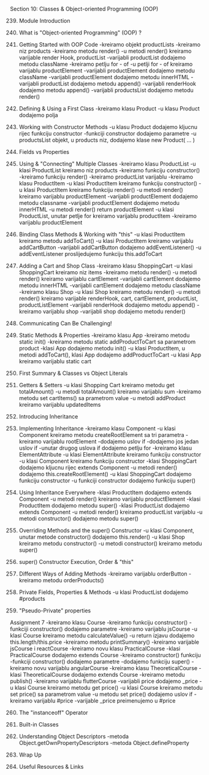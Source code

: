 Section 10: Classes & Object-oriented Programming (OOP)

239. Module Introduction


240. What is "Object-oriented Programming" (OOP) ?


241. Getting Started with OOP Code
-kreiramo objekt productLists
-kreiramo niz products
-kreiramo metodu render()
-u metodi render() kreiramo varijable render Hook, productList
-varijabli productList dodajemo metodu className
-kreiramo petlju for - of 
-u petlji for - of kreiramo varijablu productElement
-varijabli productElement dodajemo metodu className
-varijabli productElement dodajemo metodu innerHTML
-varijabli productList dodajemo metodu append()
-varijabli renderHook dodajemo metodu append()
-varijabli productsList dodajemo metodu render()


242. Defining & Using a First Class
-kreiramo klasu Product
-u klasu Product dodajemo polja


243. Working with Constructor Methods
-u klasu Product dodajemo kljucnu rijec funkciju constructor
-funkciji constructor dodajemo parametre
-u productsList objekt, u products niz, dodajemo klase new Product( ... )


244. Fields vs Properties


245. Using & "Connecting" Multiple Classes
-kreiramo klasu ProductList
-u klasi ProductList kreiramo niz products
-kreiramo funkciju constructor()
-kreiramo funkciju render()
-kreiramo productList varijablu
-kreiramo klasu ProductItem
-u klasi ProductItem kreiramo funkciju constructor()
-u klasi ProductItem kreiramo funkciju render()
-u metodi render() kreiramo varijablu productElement
-varijabli productElement dodajemo metodu classname
-varijabli productElement dodajemo metodu innerHTML
-u metodi render() return productElement
-u klasi ProductList, unutar petlje for kreiramo varijablu productItem
-kreiramo varijablu productElement


246. Binding Class Methods & Working with "this"
-u klasi ProductItem kreiramo metodu addToCart()
-u klasi ProductItem kreiramo varijablu addCartButton
-varijabli addCartButton dodajemo addEventListener()
-u addEventListener proslijedujemo funkciju this.addToCart


247. Adding a Cart and Shop Class
-kreiramo klasu ShoppingCart
-u klasi ShoppingCart kreiramo niz items
-kreiramo metodu render()
-u metodi render() kreiramo varijablu cartElement
-varijabli cartElement dodajemo metodu innerHTML
-varijabli cartElement dodajemo metodu className
-kreiramo klasu Shop
-u klasi Shop kreiramo metodu render()
-u metodi render() kreiramo varijable renderHook, cart, cartElement, productList, productListElement
-varijabli renderHook dodajemo metodu append()
-kreiramo varijablu shop
-varijabli shop dodajemo metodu render()


248. Communicating Can Be Challenging!


249. Static Methods & Properties
-kreiramo klasu App
-kreiramo metodu static init()
-kreiramo metodu static addProductToCart sa parametrom product
-klasi App dodajemo metodu init()
-u klasi ProductItem, u metodi addToCart(), klasi App dodajemo addProductToCart
-u klasi App kreiramo varijablu static cart


250. First Summary & Classes vs Object Literals


251. Getters & Setters
-u klasi Shopping Cart kreiramo metodu get totalAmount()
-u metodi totalAmount() kreiramo varijablu sum
-kreiramo metodu set cartItems() sa prametrom value
-u metodi addProduct kreiramo varijablu updatedItems


252. Introducing Inheritance


253. Implementing Inheritance
-kreiramo klasu Component
-u klasi Component kreiramo metodu createRootElement sa tri parametra
-kreiramo varijablu rootElement
-dodajemo uslov if
-dodajemo jos jedan uslov if
-unutar drugog uslova if dodajemo petlju for
-kreiramo klasu ElementAttribute
-u klasi ElementAttribute kreiramo funkciju constructor
-u klasi Component kreiramo funkciju constructor
-klasi ShoppingCart dodajemo kljucnu rijec extends Component
-u metodi render() dodajemo this.createRootElement()
-u klasi ShoppingCart dodajemo funkciju constructor
-u funkciji constructor dodajemo funkciju super()


254. Using Inheritance Everywhere
-klasi ProductItem dodajemo extends Component
-u metodi render() kreiramo varijablu productElement
-klasi ProductItem dodajemo metodu super()
-klasi ProductList dodajemo extends Component
-u metodi render() kreiramo productList varijablu
-u metodi constructor() dodajemo metodu super()


255. Overriding Methods and the super() Constructor
-u klasi Component, unutar metode constructor() dodajemo this.render()
-u klasi Shop kreiramo metodu constructor()
-u metodi constructor() kreiramo metodu super()


256. super() Constructor Execution, Order & "this"


257. Different Ways of Adding Methods
-kreiramo varijablu orderButton
-kreiramo metodu orderProducts()


258. Private Fields, Properties & Methods
-u klasi ProductList dodajemo #products


259. "Pseudo-Private" properties


Assignment 7
-kreiramo klasu Course
-kreiramo funkciju constructor()
-funkciji constructor() dodajemo parametre
-kreiramo varijablu jsCourse
-u klasi Course kreiramo metodu calculateValue()
-u return izjavu dodajemo this.length/this.price
-kreiramo metodu printSummary()
-kreiramo varijable jsCourse i reactCourse
-kreiramo novu klasu PracticalCourse
-klasi PracticalCourse dodajemo extends Course
-kreiramo constructor() funkciju
-funkciji constructor() dodajemo parametre
-dodajemo funkciju super()
-kreiramo novu varijablu angularCourse
-kreiramo klasu TheoreticalCourse 
-klasi TheoreticalCourse dodajemo extends Course
-kreiramo metodu publish()
-kreiramo varijablu flutterCourse
-varijabli price dodajemo _price
-u klasi Course kreiramo metodu get price()
-u klasi Course kreiramo metodu set price() sa parametrom value
-u metodu set price() dodajemo uslov if
-kreiramo varijablu #price
-varijable _price preimenujemo u #price


260. The "instanceoff" Operator


261. Built-in Classes


262. Understanding Object Descriptors
-metoda Object.getOwnPropertyDescriptors
-metoda Object.defineProperty


263. Wrap Up


264. Useful Resources & Links